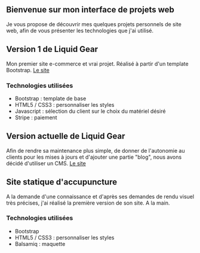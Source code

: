 ## Bienvenue sur mon interface de projets web

Je vous propose de découvrir mes quelques projets personnels de site web, afin de vous présenter les technologies que j'ai utilisé.

## Version 1 de Liquid Gear

Mon premier site e-commerce et vrai projet. Réalisé à partir d'un template Bootstrap. [Le site](https://github.com/Nakawashi/nakawasite/)

### Technologies utilisées
- Bootstrap : template de base
- HTML5 / CSS3 : personnaliser les styles
- Javascript : sélection du client sur le choix du matériel désiré
- Stripe : paiement

## Version actuelle de Liquid Gear

Afin de rendre sa maintenance plus simple, de donner de l'autonomie au clients pour les mises à jours et d'ajouter une partie "blog", nous avons décidé d'utiliser un CMS. [Le site](https://liquidgear.ch)

## Site statique d'accupuncture

A la demande d'une connaissance et d'après ses demandes de rendu visuel très précises, j'ai réalisé la première version de son site. A la main.

### Technologies utilisées
- Bootstrap
- HTML5 / CSS3 : personnaliser les styles
- Balsamiq : maquette
